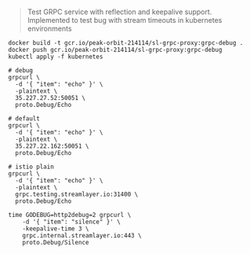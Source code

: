 ###
> Test GRPC service with reflection and keepalive support. Implemented to test bug with stream timeouts in kubernetes environments

```
docker build -t gcr.io/peak-orbit-214114/sl-grpc-proxy:grpc-debug .
docker push gcr.io/peak-orbit-214114/sl-grpc-proxy:grpc-debug
kubectl apply -f kubernetes
```


```
# debug
grpcurl \
  -d '{ "item": "echo" }' \
  -plaintext \
  35.227.27.52:50051 \
  proto.Debug/Echo

# default
grpcurl \
  -d '{ "item": "echo" }' \
  -plaintext \
  35.227.22.162:50051 \
  proto.Debug/Echo

# istio plain
grpcurl \
  -d '{ "item": "echo" }' \
  -plaintext \
  grpc.testing.streamlayer.io:31400 \
  proto.Debug/Echo
```

```
time GODEBUG=http2debug=2 grpcurl \
    -d '{ "item": "silence" }' \
    -keepalive-time 3 \
    grpc.internal.streamlayer.io:443 \
    proto.Debug/Silence
```
